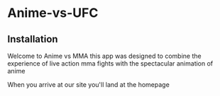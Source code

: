# Anime-vs-UFC

## Installation 
Welcome to Anime vs MMA this app was designed to combine the experience of live action mma fights with the spectacular animation of anime

When you arrive at our site you'll land at the homepage

